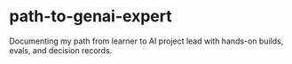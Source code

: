 # path-to-genai-expert
Documenting my path from learner to AI project lead with hands-on builds, evals, and decision records.
